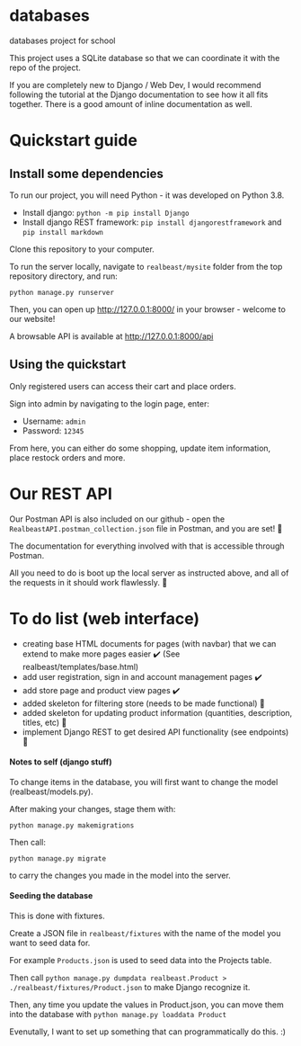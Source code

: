 # databases
databases project for school

This project uses a SQLite database so that we can coordinate it with the repo of the project. 

If you are completely new to Django / Web Dev, I would recommend following the tutorial at the Django documentation to see how it all fits together. There is a good amount of inline documentation as well. 

# Quickstart guide

## Install some dependencies

To run our project, you will need Python - it was developed on Python 3.8. 

- Install django: `python -m pip install Django` 
- Install django REST framework: `pip install djangorestframework` and `pip install markdown`

Clone this repository to your computer.

To run the server locally, navigate to `realbeast/mysite` folder from the top repository directory, and run: 

`python manage.py runserver`

Then, you can open up http://127.0.0.1:8000/ in your browser - welcome to our website!

A browsable API is available at http://127.0.0.1:8000/api

## Using the quickstart

Only registered users can access their cart and place orders.

Sign into admin by navigating to the login page, enter:

- Username: `admin`
- Password: `12345`

From here, you can either do some shopping, update item information, place restock orders and more. 

# Our REST API

Our Postman API is also included on our github - open the `RealbeastAPI.postman_collection.json` file in Postman, and you are set! :rocket:

The documentation for everything involved with that is accessible through Postman. 

All you need to do is boot up the local server as instructed above, and all of the requests in it should work flawlessly. :tada:

# To do list (web interface)
- creating base HTML documents for pages (with navbar) that we can extend to make more pages easier :heavy_check_mark: (See realbeast/templates/base.html)
- add user registration, sign in and account management pages :heavy_check_mark:
- add store page and product view pages :heavy_check_mark:
- added skeleton for filtering store (needs to be made functional) :arrows_counterclockwise:
- added skeleton for updating product information (quantities, description, titles, etc) :arrows_counterclockwise:
- implement Django REST to get desired API functionality (see endpoints) :arrows_counterclockwise:


#### Notes to self (django stuff)

To change items in the database, you will first want to change the model (realbeast/models.py). 

After making your changes, stage them with: 

`python manage.py makemigrations`

Then call:

`python manage.py migrate`

to carry the changes you made in the model into the server.

#### Seeding the database

This is done with fixtures. 

Create a JSON file in `realbeast/fixtures` with the name of the model you want to seed data for. 

For example `Products.json` is used to seed data into the Projects table. 

Then call `python manage.py dumpdata realbeast.Product > ./realbeast/fixtures/Product.json` to make Django recognize it. 

Then, any time you update the values in Product.json, you can move them into the database with  `python manage.py loaddata Product`

Evenutally, I want to set up something that can programmatically do this. :) 

